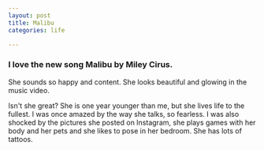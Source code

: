 ```yaml
---
layout: post
title: Malibu
categories: life

---
```


### I love the new song Malibu by Miley Cirus.

She sounds so happy and content. She looks beautiful and glowing in the music video. 

Isn't she great? She is one year younger than me, but she lives life to the fullest. I was once amazed by the way she talks, so fearless.
I was also shocked by the pictures she posted on Instagram, she plays games with her body and her pets and she likes to pose in her bedroom. She has lots of tattoos.
